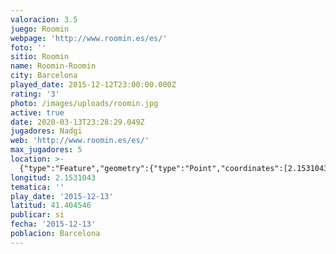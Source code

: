 ```yaml
---
valoracion: 3.5
juego: Roomin
webpage: 'http://www.roomin.es/es/'
foto: ''
sitio: Roomin
name: Roomin-Roomin
city: Barcelona
played_date: 2015-12-12T23:00:00.000Z
rating: '3'
photo: /images/uploads/roomin.jpg
active: true
date: 2020-03-13T23:28:29.049Z
jugadores: Nadgi
web: 'http://www.roomin.es/es/'
max_jugadores: 5
location: >-
  {"type":"Feature","geometry":{"type":"Point","coordinates":[2.1531043,41.404546]}}
longitud: 2.1531043
tematica: ''
play_date: '2015-12-13'
latitud: 41.404546
publicar: si
fecha: '2015-12-13'
poblacion: Barcelona
---
```

